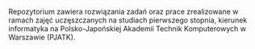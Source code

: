 Repozytorium zawiera rozwiązania zadań oraz prace zrealizowane w ramach zajęć uczęszczanych na studiach pierwszego stopnia, kierunek informatyka na Polsko-Japońskiej Akademii Technik Komputerowych w Warszawie (PJATK).